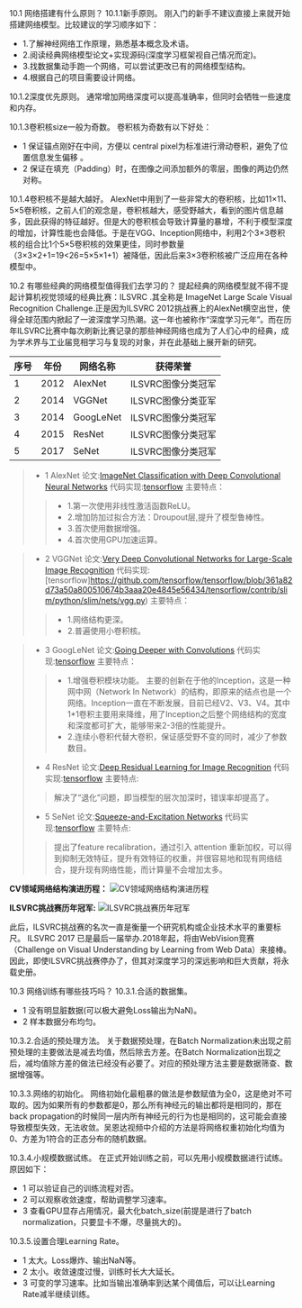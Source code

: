 10.1 网络搭建有什么原则？
10.1.1新手原则。
刚入门的新手不建议直接上来就开始搭建网络模型。比较建议的学习顺序如下：
- 1.了解神经网络工作原理，熟悉基本概念及术语。
- 2.阅读经典网络模型论文+实现源码(深度学习框架视自己情况而定)。
- 3.找数据集动手跑一个网络，可以尝试更改已有的网络模型结构。
- 4.根据自己的项目需要设计网络。

10.1.2深度优先原则。
通常增加网络深度可以提高准确率，但同时会牺牲一些速度和内存。

10.1.3卷积核size一般为奇数。
卷积核为奇数有以下好处：
- 1 保证锚点刚好在中间，方便以 central pixel为标准进行滑动卷积，避免了位置信息发生偏移 。
- 2 保证在填充（Padding）时，在图像之间添加额外的零层，图像的两边仍然对称。

10.1.4卷积核不是越大越好。
AlexNet中用到了一些非常大的卷积核，比如11×11、5×5卷积核，之前人们的观念是，卷积核越大，感受野越大，看到的图片信息越多，因此获得的特征越好。但是大的卷积核会导致计算量的暴增，不利于模型深度的增加，计算性能也会降低。于是在VGG、Inception网络中，利用2个3×3卷积核的组合比1个5×5卷积核的效果更佳，同时参数量（3×3×2+1=19<26=5×5×1+1）被降低，因此后来3×3卷积核被广泛应用在各种模型中。


10.2 有哪些经典的网络模型值得我们去学习的？
提起经典的网络模型就不得不提起计算机视觉领域的经典比赛：ILSVRC .其全称是 ImageNet Large Scale Visual Recognition Challenge.正是因为ILSVRC 2012挑战赛上的AlexNet横空出世，使得全球范围内掀起了一波深度学习热潮。这一年也被称作“深度学习元年”。而在历年ILSVRC比赛中每次刷新比赛记录的那些神经网络也成为了人们心中的经典，成为学术界与工业届竞相学习与复现的对象，并在此基础上展开新的研究。


| 序号 | 年份   | 网络名称 | 获得荣誉 |
| ----- | --------- | ----------- | ------- |
| 1  | 2012 | AlexNet  |     ILSVRC图像分类冠军     |
| 2  | 2014 | VGGNet  |     ILSVRC图像分类亚军     |
| 3  | 2014 | GoogLeNet|     ILSVRC图像分类冠军     |
| 4  | 2015 | ResNet   |     ILSVRC图像分类冠军     |
| 5  | 2017 | SeNet    |     ILSVRC图像分类冠军     | 
> - 1 AlexNet
论文:[ImageNet Classification with Deep Convolutional Neural Networks](https://papers.nips.cc/paper/4824-imagenet-classification-with-deep-convolutional-neural-networks.pdf)
代码实现:[tensorflow](https://github.com/tensorflow/tensorflow/blob/361a82d73a50a800510674b3aaa20e4845e56434/tensorflow/contrib/slim/python/slim/nets/alexnet.py)
主要特点：
>> - 1.第一次使用非线性激活函数ReLU。
>> - 2.增加防加过拟合方法：Droupout层,提升了模型鲁棒性。
>> - 3.首次使用数据增强。  
>> - 4.首次使用GPU加速运算。

>- 2 VGGNet
论文:[Very Deep Convolutional Networks for Large-Scale Image Recognition](https://arxiv.org/abs/1409.1556)
代码实现:[tensorflow]https://github.com/tensorflow/tensorflow/blob/361a82d73a50a800510674b3aaa20e4845e56434/tensorflow/contrib/slim/python/slim/nets/vgg.py)
主要特点：
>> - 1.网络结构更深。
>> - 2.普遍使用小卷积核。

>- 3 GoogLeNet
论文:[Going Deeper with Convolutions](https://arxiv.org/abs/1409.4842)
代码实现:[tensorflow](https://github.com/tensorflow/tensorflow/blob/361a82d73a50a800510674b3aaa20e4845e56434/tensorflow/contrib/slim/python/slim/nets/inception_v1.py)
主要特点：
>> - 1.增强卷积模块功能。
>>主要的创新在于他的Inception，这是一种网中网（Network In Network）的结构，即原来的结点也是一个网络。Inception一直在不断发展，目前已经V2、V3、V4。其中1*1卷积主要用来降维，用了Inception之后整个网络结构的宽度和深度都可扩大，能够带来2-3倍的性能提升。
>> - 2.连续小卷积代替大卷积，保证感受野不变的同时，减少了参数数目。
>- 4 ResNet
论文:[Deep Residual Learning for Image Recognition](https://arxiv.org/abs/1512.03385)
代码实现:[tensorflow](https://github.com/tensorflow/tensorflow/blob/361a82d73a50a800510674b3aaa20e4845e56434/tensorflow/contrib/slim/python/slim/nets/inception_v1.py)
主要特点:
>> 解决了“退化”问题，即当模型的层次加深时，错误率却提高了。
>- 5 SeNet
论文:[Squeeze-and-Excitation Networks](https://arxiv.org/abs/1709.01507)
代码实现:[tensorflow](https://github.com/ry/tensorflow-resnet)
主要特点:
>> 提出了feature recalibration，通过引入 attention 重新加权，可以得到抑制无效特征，提升有效特征的权重，并很容易地和现有网络结合，提升现有网络性能，而计算量不会增加太多。

**CV领域网络结构演进历程：**
![CV领域网络结构演进历程](http://wx2.sinaimg.cn/mw690/005B3ViFly1fwthh0jw58j30q80aldgw.jpg)

**ILSVRC挑战赛历年冠军:**
![ILSVRC挑战赛历年冠军](http://wx4.sinaimg.cn/mw690/005B3ViFly1fwswhzquw2j31810or78b.jpg)


此后，ILSVRC挑战赛的名次一直是衡量一个研究机构或企业技术水平的重要标尺。
ILSVRC 2017 已是最后一届举办.2018年起，将由WebVision竞赛（Challenge on Visual Understanding by Learning from Web Data）来接棒。因此，即使ILSVRC挑战赛停办了，但其对深度学习的深远影响和巨大贡献，将永载史册。

10.3 网络训练有哪些技巧吗？
10.3.1.合适的数据集。
 - 1 没有明显脏数据(可以极大避免Loss输出为NaN)。
 - 2 样本数据分布均匀。

10.3.2.合适的预处理方法。
关于数据预处理，在Batch Normalization未出现之前预处理的主要做法是减去均值，然后除去方差。在Batch Normalization出现之后，减均值除方差的做法已经没有必要了。对应的预处理方法主要是数据筛查、数据增强等。

10.3.3.网络的初始化。
网络初始化最粗暴的做法是参数赋值为全0，这是绝对不可取的。因为如果所有的参数都是0，那么所有神经元的输出都将是相同的，那在back propagation的时候同一层内所有神经元的行为也是相同的，这可能会直接导致模型失效，无法收敛。吴恩达视频中介绍的方法是将网络权重初始化均值为0、方差为1符合的正态分布的随机数据。

10.3.4.小规模数据试练。
在正式开始训练之前，可以先用小规模数据进行试练。原因如下：
  - 1 可以验证自己的训练流程对否。
  - 2 可以观察收敛速度，帮助调整学习速率。
  - 3 查看GPU显存占用情况，最大化batch_size(前提是进行了batch normalization，只要显卡不爆，尽量挑大的)。

10.3.5.设置合理Learning Rate。
- 1 太大。Loss爆炸、输出NaN等。
- 2 太小。收敛速度过慢，训练时长大大延长。
- 3 可变的学习速率。比如当输出准确率到达某个阈值后，可以让Learning Rate减半继续训练。


